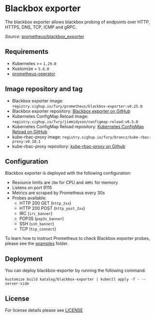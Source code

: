 # Blackbox exporter

<!-- <SD-DOCS> -->

The blackbox exporter allows blackbox probing of endpoints over HTTP, HTTPS, DNS, TCP, ICMP and gRPC.

*Source:* [prometheus/blackbox_exporter](https://github.com/prometheus/blackbox_exporter)

## Requirements

- Kubernetes >= `1.29.0`
- Kustomize = `5.6.0`
- [prometheus-operator](../prometheus-operator)

## Image repository and tag

- Blackbox exporter image: `registry.sighup.io/fury/prometheus/blackbox-exporter:v0.25.0`
- Blackbox exporter repository: [Blackbox exporter on GitHub][blackbox-exporter-gh]
- Kubernetes ConfigMap Reload image: `registry.sighup.io/fury/jimmidyson/configmap-reload:v0.5.0`
- Kubernetes ConfigMap Reload repository: [Kubernetes ConfigMap Reload on GitHub][configmap-reload-gh]
- kube-rbac-proxy image: `registry.sighup.io/fury/brancz/kube-rbac-proxy:v0.18.1`
- kube-rbac-proxy repository: [kube-rbac-proxy on Github][krp-gh]

## Configuration

Blackbox exporter is deployed with the following configuration:
- Resource limits are `20m` for CPU and `40Mi` for memory
- Listens on port 9115
- Metrics are scraped by Prometheus every 30s
- Probes available:
  - HTTP 200 GET (`http_2xx`)
  - HTTP 200 POST (`http_post_2xx`)
  - IRC (`irc_banner`)
  - POP3S (`pop3s_banner`)
  - SSH (`ssh_banner`)
  - TCP (`tcp_connect`)

To learn how to instruct Prometheus to check Blackbox exporter probes, please see the [examples](../../examples/blackbox-exporter-probe) folder.

## Deployment
You can deploy blackbox-exporter by running the following command:

```shell
kustomize build katalog/blackbox-exporter | kubectl apply -f - --server-side
```

<!-- Links -->

[blackbox-exporter-gh]: https://github.com/prometheus/blackbox_exporter
[configmap-reload-gh]: https://github.com/jimmidyson/configmap-reload
[krp-gh]: https://github.com/brancz/kube-rbac-proxy

<!-- </SD-DOCS> -->

## License

For license details please see [LICENSE](../../LICENSE)
